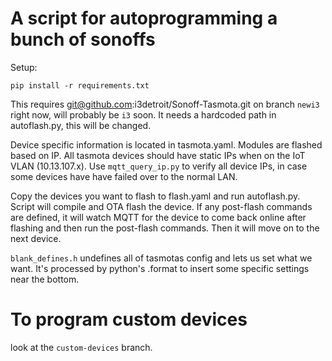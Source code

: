 # A script for autoprogramming a bunch of sonoffs

Setup:

```
pip install -r requirements.txt
```

This requires git@github.com:i3detroit/Sonoff-Tasmota.git on branch `newi3` right now, will probably be `i3` soon.
It needs a hardcoded path in autoflash.py, this will be changed.

Device specific information is located in tasmota.yaml. Modules are flashed based on IP. All tasmota devices should have static IPs when on the IoT VLAN (10.13.107.x).
Use `mqtt_query_ip.py` to verify all device IPs, in case some devices have have failed over to the normal LAN.

Copy the devices you want to flash to flash.yaml and run autoflash.py.
Script will compile and OTA flash the device. If any post-flash commands are defined, it will watch MQTT for the device to come back online after flashing and then run the post-flash commands.
Then it will move on to the next device.


`blank_defines.h` undefines all of tasmotas config and lets us set what we want.
It's processed by python's .format to insert some specific settings near the bottom.


# To program custom devices
look at the `custom-devices` branch.
